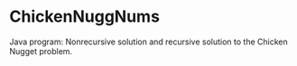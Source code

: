 # ChickenNuggNums
Java program:  Nonrecursive solution and recursive solution to the Chicken Nugget problem.

